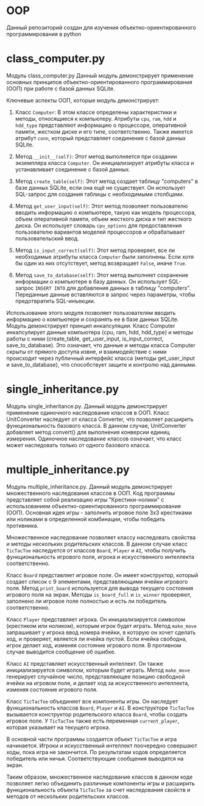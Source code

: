 # OOP
Данный репозиторий создан для изучения объектно-ориентированного программирования в python
# class_computer.py
Модуль class_computer.py Данный модуль демонстрирует применение основных принципов объектно-ориентированного программирования (ООП) при работе с базой данных SQLite.

Ключевые аспекты ООП, которые модуль демонстрирует:

1. Класс `Computer`: В этом классе определены характеристики и методы, относящиеся к компьютеру. Атрибуты `cpu`, `ram`, `hdd` и `hdd_type` представляют информацию о процессоре, оперативной памяти, жестком диске и его типе, соответственно. Также имеется атрибут `conn`, который представляет соединение с базой данных SQLite.

2. Метод `__init__(self)`: Этот метод выполняется при создании экземпляра класса `Computer`. Он инициализирует атрибуты класса и устанавливает соединение с базой данных.

3. Метод `create_table(self)`: Этот метод создает таблицу "computers" в базе данных SQLite, если она ещё не существует. Он использует SQL-запрос для создания таблицы с необходимыми столбцами.

4. Метод `get_user_input(self)`: Этот метод позволяет пользователю вводить информацию о компьютере, такую как модель процессора, объем оперативной памяти, объем жесткого диска и тип жесткого диска. Он использует словарь `cpu_options` для предоставления пользователю вариантов моделей процессоров и обрабатывает пользовательский ввод.

5. Метод `is_input_correct(self)`: Этот метод проверяет, все ли необходимые атрибуты класса `Computer` были заполнены. Если хотя бы один из них отсутствует, метод возвращает `False`, иначе `True`.

6. Метод `save_to_database(self)`: Этот метод выполняет сохранение информации о компьютере в базу данных. Он использует SQL-запрос `INSERT INTO` для добавления данных в таблицу "computers". Переданные данные вставляются в запрос через параметры, чтобы предотвратить SQL-инъекции.

Использование этого модуля позволяет пользователям вводить информацию о компьютере и сохранять ее в базе данных SQLite. Модуль демонстрирует принцип инкапсуляции. Класс Computer инкапсулирует данные компьютера (cpu, ram, hdd, hdd_type) и методы работы с ними (create_table, get_user_input, is_input_correct, save_to_database). Это означает, что данные и методы класса Computer скрыты от прямого доступа извне, и взаимодействие с ними происходит через публичный интерфейс класса (методы get_user_input и save_to_database), что способствует защите и контролю над данными.
# single_inheritance.py
Модуль single_inheritance.py. Данный модуль демонстрирует применение одиночного наследование классов в ООП. Класс UnitConverter наследует от класса Converter, что позволяет расширить функциональность базового класса. В данном случае, UnitConverter добавляет метод convert() для выполнения конверсии единиц измерения. Одиночное наследование классов означает, что класс может наследовать только от одного базового класса.
# multiple_inheritance.py
Модуль multiple_inheritance.py. Данный модуль демонстрирует множественного наследования классов в ООП. Код программы представляет собой реализацию игры "Крестики-нолики" с использованием объектно-ориентированного программирования (ООП). Основная идея игры - заполнить игровое поле 3x3 крестиками или ноликами в определенной комбинации, чтобы победить противника.

 Множественное наследование позволяет классу наследовать свойства и методы нескольких родительских классов. В данном случае класс `TicTacToe` наследуется от классов `Board`, `Player` и `AI`, чтобы получить функциональность игрового поля, игрока и искусственного интеллекта соответственно.

Класс `Board` представляет игровое поле. Он имеет конструктор, который создает список с 9 элементами, представляющими ячейки игрового поля. Метод `print_board` используется для вывода текущего состояния игрового поля на экран. Методы `is_board_full` и `is_winner` проверяют, заполнено ли игровое поле полностью и есть ли победитель соответственно.

Класс `Player` представляет игрока. Он инициализируется символом (крестиком или ноликом), которым игрок будет играть. Метод `make_move` запрашивает у игрока ввод номера ячейки, в которую он хочет сделать ход, и проверяет, является ли ячейка пустой. Если ячейка свободна, игрок делает ход, изменяя состояние игрового поля. В противном случае выводится сообщение об ошибке.

Класс `AI` представляет искусственный интеллект. Он также инициализируется символом, которым будет играть. Метод `make_move` генерирует случайное число, представляющее позицию свободной ячейки на игровом поле, и делает ход за искусственного интеллекта, изменяя состояние игрового поля.

Класс `TicTacToe` объединяет все компоненты игры. Он наследует функциональность классов `Board`, `Player` и `AI`. В конструкторе `TicTacToe` вызывается конструктор родительского класса `Board`, чтобы создать игровое поле. У `TicTacToe` также есть переменная `current_player`, которая указывает на текущего игрока.

В основной части программы создается объект `TicTacToe` и игра начинается. Игроки и искусственный интеллект поочередно совершают ходы, пока игра не закончится. По результатам ходов определяется победитель или ничья. Соответствующие сообщения выводятся на экран.

Таким образом, множественное наследование классов в данном коде позволяет легко объединить различные компоненты игры и расширить функциональность объекта `TicTacToe` за счет наследования свойств и методов от нескольких родительских классов.

